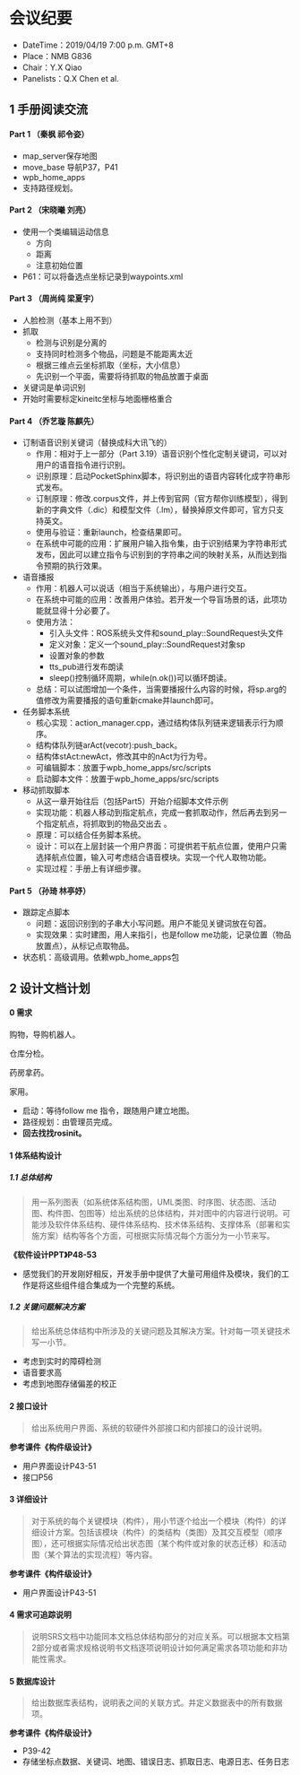 # 会议纪要

* DateTime：2019/04/19 7:00 p.m. GMT+8
* Place：NMB G836
* Chair：Y.X Qiao
* Panelists：Q.X Chen et al.

## 1 手册阅读交流

#### Part 1 （秦枫 祁令姿）

- map_server保存地图
- move_base 导航P37，P41
- wpb_home_apps
- 支持路径规划。

#### Part 2 （宋晓曦 刘亮）

- 使用一个类编辑运动信息
  - 方向 
  - 距离
  - 注意初始位置
- P61：可以将备选点坐标记录到waypoints.xml

#### Part 3 （周尚纯 梁夏宇）

- 人脸检测（基本上用不到）
- 抓取
  - 检测与识别是分离的
  - 支持同时检测多个物品，问题是不能距离太近
  - 根据三维点云坐标抓取（坐标，大小信息）
  - 先识别一个平面，需要将待抓取的物品放置于桌面
- 关键词是单词识别
- 开始时需要标定kineitc坐标与地面栅格重合

#### Part 4 （乔艺璇 陈麒先）

- 订制语音识别关键词（替换成科大讯飞的）
  - 作用：相对于上一部分（Part 3.19）语音识别个性化定制关键词，可以对用户的语音指令进行识别。
  - 识别原理：启动PocketSphinx脚本，将识别出的语音内容转化成字符串形式发布。
  - 订制原理：修改.corpus文件，并上传到官网（官方帮你训练模型），得到新的字典文件（.dic）和模型文件（.lm），替换掉原文件即可，官方只支持英文。
  - 使用与验证：重新launch，检查结果即可。
  - 在系统中可能的应用：扩展用户输入指令集，由于识别结果为字符串形式发布，因此可以建立指令与识别到的字符串之间的映射关系，从而达到指令预期的执行效果。
- 语音播报
  - 作用：机器人可以说话（相当于系统输出），与用户进行交互。
  - 在系统中可能的应用：改善用户体验。若开发一个导盲场景的话，此项功能就显得十分必要了。
  - 使用方法：
    - 引入头文件：ROS系统头文件和sound_play::SoundRequest头文件
    - 定义对象：定义一个sound_play::SoundRequest对象sp
    - 设置对象的参数
    - tts_pub进行发布朗读
    - sleep()控制循环周期，while(n.ok())可以循环朗读。
  - 总结：可以试图增加一个条件，当需要播报什么内容的时候，将sp.arg的值修改为需要播报的语句重新cmake并launch即可。
- 任务脚本系统
  - 核心实现：action_manager.cpp，通过结构体队列链来逻辑表示行为顺序。
  - 结构体队列链arAct(vecotr<stAct>):push_back。
  - 结构体stAct:newAct，修改其中的nAct为行为号。
  - 可编辑脚本：放置于wpb_home_apps/src/scripts 
  - 启动脚本文件：放置于wpb_home_apps/src/scripts 
- 移动抓取脚本
  - 从这一章开始往后（包括Part5）开始介绍脚本文件示例
  - 实现功能：机器人移动到指定航点，完成一套抓取动作，然后再去到另一个指定航点，将抓取到的物品交出去 。
  - 原理：可以结合任务脚本系统。
  - 设计：可以在上层封装一个用户界面：可提供若干航点位置，使用户只需选择航点位置，输入可考虑结合语音模块。实现一个代人取物功能。
  - 实现过程：手册上有详细步骤。

#### Part 5 （孙琦 林亭妤）

- 跟踪定点脚本
  - 问题：返回识别到的子串大小写问题。用户不能见关键词放在句首。
  - 实现效果：实时建图，用人来指引，也是follow me功能，记录位置（物品放置点），从标记点取物品。
- 状态机：高级调用。依赖wpb_home_apps包

## 2 设计文档计划

#### 0 需求

购物，导购机器人。

仓库分检。

药房拿药。

家用。

- 启动：等待follow me 指令，跟随用户建立地图。
- 路径规划：由管理员完成。
- **回去找找rosinit。**

#### 1 体系结构设计

##### 1.1 总体结构

> 用一系列图表（如系统体系结构图，UML类图、时序图、状态图、活动图、构件图、包图等）给出系统的总体结构，并对图中的内容进行说明。可能涉及软件体系结构、硬件体系结构、技术体系结构、支撑体系（部署和实施方案）结构等各个方面，可根据实际情况每个方面分为一小节来写。

**《软件设计PPT》P48-53**

- 感觉我们的开发刚好相反，开发手册中提供了大量可用组件及模块，我们的工作是将这些组件组合集成为一个完整的系统。

##### 1.2 关键问题解决方案

> 给出系统总体结构中所涉及的关键问题及其解决方案。针对每一项关键技术写一小节。

- 考虑到实时的障碍检测
- 语音要求高
- 考虑到地图存储偏差的校正

#### 2 接口设计

> 给出系统用户界面、系统的软硬件外部接口和内部接口的设计说明。

**参考课件《构件级设计》**

- 用户界面设计P43-51
- 接口P56

  

#### 3 详细设计

> 对于系统的每个关键模块（构件），用小节逐个给出一个模块（构件）的详细设计方案。包括该模块（构件）的类结构（类图）及其交互模型（顺序图），还可根据实际情况给出状态图（某个构件或对象的状态迁移）和活动图（某个算法的实现流程）等内容。

**参考课件《构件级设计》**

- 用户界面设计P43-51

#### 4 需求可追踪说明

> 说明SRS文档中功能同本文档总体结构部分的对应关系。可以根据本文档第2部分或者需求规格说明书文档逐项说明设计如何满足需求各项功能和非功能性需求。



#### 5 数据库设计

> 给出数据库表结构，说明表之间的关联方式。并定义数据表中的所有数据项。

**参考课件《构件级设计》**

- P39-42
- 存储坐标点数据、关键词、地图、错误日志、抓取日志、电源日志、任务日志